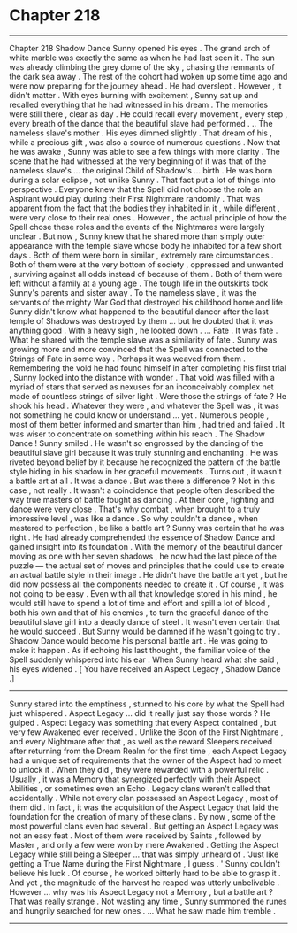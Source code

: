 
# Chapter 218


---

Chapter 218 Shadow Dance
Sunny opened his eyes .
The grand arch of white marble was exactly the same as when he had last seen it . The sun was already climbing the grey dome of the sky , chasing the remnants of the dark sea away . The rest of the cohort had woken up some time ago and were now preparing for the journey ahead .
He had overslept .
However , it didn't matter .
With eyes burning with excitement , Sunny sat up and recalled everything that he had witnessed in his dream .
The memories were still there , clear as day . He could recall every movement , every step , every breath of the dance that the beautiful slave had performed .
.. The nameless slave's mother .
His eyes dimmed slightly .
That dream of his , while a precious gift , was also a source of numerous questions . Now that he was awake , Sunny was able to see a few things with more clarity .
The scene that he had witnessed at the very beginning of it was that of the nameless slave's … the original Child of Shadow's … birth . He was born during a solar eclipse , not unlike Sunny .
That fact put a lot of things into perspective . Everyone knew that the Spell did not choose the role an Aspirant would play during their First Nightmare randomly . That was apparent from the fact that the bodies they inhabited in it , while different , were very close to their real ones .
However , the actual principle of how the Spell chose these roles and the events of the Nightmares were largely unclear .
But now , Sunny knew that he shared more than simply outer appearance with the temple slave whose body he inhabited for a few short days .
Both of them were born in similar , extremely rare circumstances . Both of them were at the very bottom of society , oppressed and unwanted , surviving against all odds instead of because of them .
Both of them were left without a family at a young age . The tough life in the outskirts took Sunny's parents and sister away . To the nameless slave , it was the servants of the mighty War God that destroyed his childhood home and life . Sunny didn't know what happened to the beautiful dancer after the last temple of Shadows was destroyed by them ... but he doubted that it was anything good .
With a heavy sigh , he looked down .
… Fate . It was fate . What he shared with the temple slave was a similarity of fate .
Sunny was growing more and more convinced that the Spell was connected to the Strings of Fate in some way .
Perhaps it was weaved from them .
Remembering the void he had found himself in after completing his first trial , Sunny looked into the distance with wonder . That void was filled with a myriad of stars that served as nexuses for an inconceivably complex net made of countless strings of silver light .
Were those the strings of fate ?
He shook his head .
Whatever they were , and whatever the Spell was , it was not something he could know or understand … yet . Numerous people , most of them better informed and smarter than him , had tried and failed .
It was wiser to concentrate on something within his reach .
The Shadow Dance !
Sunny smiled .
He wasn't so engrossed by the dancing of the beautiful slave girl because it was truly stunning and enchanting . He was riveted beyond belief by it because he recognized the pattern of the battle style hiding in his shadow in her graceful movements .
Turns out , it wasn't a battle art at all . It was a dance .
But was there a difference ?
Not in this case , not really .
It wasn't a coincidence that people often described the way true masters of battle fought as dancing . At their core , fighting and dance were very close . That's why combat , when brought to a truly impressive level , was like a dance .
So why couldn't a dance , when mastered to perfection , be like a battle art ?
Sunny was certain that he was right . He had already comprehended the essence of Shadow Dance and gained insight into its foundation . With the memory of the beautiful dancer moving as one with her seven shadows , he now had the last piece of the puzzle — the actual set of moves and principles that he could use to create an actual battle style in their image .
He didn't have the battle art yet , but he did now possess all the components needed to create it .
Of course , it was not going to be easy . Even with all that knowledge stored in his mind , he would still have to spend a lot of time and effort and spill a lot of blood , both his own and that of his enemies , to turn the graceful dance of the beautiful slave girl into a deadly dance of steel .
It wasn't even certain that he would succeed .
But Sunny would be damned if he wasn't going to try .
Shadow Dance would become his personal battle art . He was going to make it happen .
As if echoing his last thought , the familiar voice of the Spell suddenly whispered into his ear .
When Sunny heard what she said , his eyes widened .
[ You have received an Aspect Legacy , Shadow Dance .]
***
Sunny stared into the emptiness , stunned to his core by what the Spell had just whispered .
Aspect Legacy … did it really just say those words ?
He gulped .
Aspect Legacy was something that every Aspect contained , but very few Awakened ever received . Unlike the Boon of the First Nightmare , and every Nightmare after that , as well as the reward Sleepers received after returning from the Dream Realm for the first time , each Aspect Legacy had a unique set of requirements that the owner of the Aspect had to meet to unlock it .
When they did , they were rewarded with a powerful relic . Usually , it was a Memory that synergized perfectly with their Aspect Abilities , or sometimes even an Echo .
Legacy clans weren't called that accidentally . While not every clan possessed an Aspect Legacy , most of them did . In fact , it was the acquisition of the Aspect Legacy that laid the foundation for the creation of many of these clans .
By now , some of the most powerful clans even had several .
But getting an Aspect Legacy was not an easy feat . Most of them were received by Saints , followed by Master , and only a few were won by mere Awakened .
Getting the Aspect Legacy while still being a Sleeper … that was simply unheard of .
'Just like getting a True Name during the First Nightmare , I guess . '
Sunny couldn't believe his luck . Of course , he worked bitterly hard to be able to grasp it . And yet , the magnitude of the harvest he reaped was utterly unbelivable .
However … why was his Aspect Legacy not a Memory , but a battle art ?
That was really strange .
Not wasting any time , Sunny summoned the runes and hungrily searched for new ones .
… What he saw made him tremble .

---

